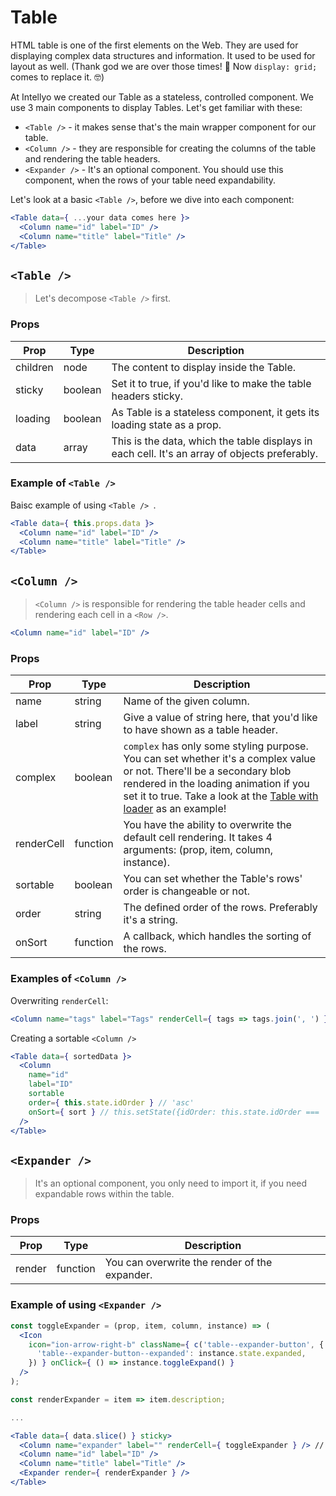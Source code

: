 # Table

HTML table is one of the first elements on the Web. They are used for displaying complex data structures and information. It used to be used for layout as well. (Thank god we are over those times! 🙏  Now `display: grid;` comes to replace it. 🤓)

At Intellyo we created our Table as a stateless, controlled component. We use 3 main components to display Tables. Let's get familiar with these:
- `<Table />` - it makes sense that's the main wrapper component for our table.
- `<Column />` - they are responsible for creating the columns of the table and rendering the table headers.
- `<Expander />` - It's an optional component. You should use this component, when the rows of your table need expandability.

Let's look at a basic `<Table />`, before we dive into each component:

```jsx
<Table data={ ...your data comes here }>
  <Column name="id" label="ID" />
  <Column name="title" label="Title" />
</Table>
```

## `<Table />`

> Let's decompose `<Table />` first.

### Props

| Prop | Type | Description |
| ---- | ---- | ----------- |
| children | node | The content to display inside the Table. |
| sticky | boolean | Set it to true, if you'd like to make the table headers sticky. |
| loading | boolean | As Table is a stateless component, it gets its loading state as a prop. |
| data | array | This is the data, which the table displays in each cell. It's an array of objects preferably. |

### Example of `<Table />`

Baisc example of using `<Table /> `.

```jsx
<Table data={ this.props.data }>
  <Column name="id" label="ID" />
  <Column name="title" label="Title" />
</Table>
```

## `<Column />`

> `<Column />` is responsible for rendering the table header cells and rendering each cell in a `<Row />`.

```jsx
<Column name="id" label="ID" />
```

### Props

| Prop | Type | Description |
| ---- | ---- | ----------- |
| name | string | Name of the given column. |
| label | string | Give a value of string here, that you'd like to have shown as a table header. |
| complex | boolean | `complex` has only some styling purpose. You can set whether it's a complex value or not. There'll be a secondary blob rendered in the loading animation if you set it to true. Take a look at the [Table with loader](https://ux.intellyo.com/tables) as an example! |
| renderCell | function | You have the ability to overwrite the default cell rendering. It takes 4 arguments: (prop, item, column, instance). |
| sortable | boolean | You can set whether the Table's rows' order is changeable or not. |
| order | string | The defined order of the rows. Preferably it's a string. |
| onSort | function | A callback, which handles the sorting of the rows. |

### Examples of `<Column />`

Overwriting `renderCell`:

```jsx
<Column name="tags" label="Tags" renderCell={ tags => tags.join(', ') } />
```

Creating a sortable `<Column />`

```jsx
<Table data={ sortedData }>
  <Column
    name="id"
    label="ID"
    sortable
    order={ this.state.idOrder } // 'asc'
    onSort={ sort } // this.setState({idOrder: this.state.idOrder === 'asc' ? 'desc' : 'asc'})
  />
</Table>
```

## `<Expander />`

> It's an optional component, you only need to import it, if you need expandable rows within the table.

### Props

| Prop | Type | Description |
| ---- | ---- | ----------- |
| render | function | You can overwrite the render of the expander. |

### Example of using `<Expander />`

```jsx
const toggleExpander = (prop, item, column, instance) => (
  <Icon
    icon="ion-arrow-right-b" className={ c('table--expander-button', {
      'table--expander-button--expanded': instance.state.expanded,
    }) } onClick={ () => instance.toggleExpand() }
  />
);

const renderExpander = item => item.description;

...

<Table data={ data.slice() } sticky>
  <Column name="expander" label="" renderCell={ toggleExpander } /> // Note that you need to create a seperate Column for it.
  <Column name="id" label="ID" />
  <Column name="title" label="Title" />
  <Expander render={ renderExpander } />
</Table>
```
